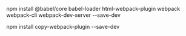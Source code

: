 

npm install @babel/core babel-loader html-webpack-plugin webpack webpack-cli webpack-dev-server --save-dev


npm install copy-webpack-plugin --save-dev
